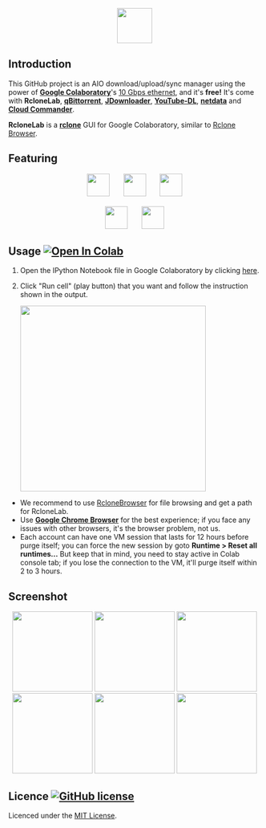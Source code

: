 <p align="center">
  <img height="70" src="https://biplobsd.github.io/RLabClone/img/title_rclonelab.png">
</p>

## Introduction

This GitHub project is an AIO download/upload/sync manager using the power of [**Google Colaboratory**](https://colab.research.google.com)'s [10 Gbps ethernet](https://github.com/MinorMole/RcloneLab/tree/master/VM's%20specification), and it's **free!** It's come with **RcloneLab**, [**qBittorrent**](https://www.qbittorrent.org), [**JDownloader**](http://jdownloader.org/), [**YouTube-DL**](https://youtube-dl.org/), [**netdata**](https://www.netdata.cloud/) and [**Cloud Commander**](https://cloudcmd.io/).

**RcloneLab** is a [**rclone**](https://rclone.org/) GUI for Google Colaboratory, similar to [Rclone Browser](https://github.com/DinCahill/RcloneBrowser).

## Featuring

<p align="center">
  <img height="45" src="https://biplobsd.github.io/RLabClone/img/title_qbittorrent.png">&nbsp;&nbsp;&nbsp;&nbsp;&nbsp;&nbsp;
  <img height="45" src="https://biplobsd.github.io/RLabClone/img/title_jdownloader.png">&nbsp;&nbsp;&nbsp;&nbsp;&nbsp;&nbsp;
  <img height="45" src="https://biplobsd.github.io/RLabClone/img/title_youtube-dl.png"><br><br>
  <img height="45" src="https://biplobsd.github.io/RLabClone/img/title_netdata.png">&nbsp;&nbsp;&nbsp;&nbsp;&nbsp;&nbsp;
  <img height="45" src="https://biplobsd.github.io/RLabClone/img/title_cloud_commander.png">
</p>

## Usage [![Open In Colab](https://colab.research.google.com/assets/colab-badge.svg)](https://colab.research.google.com/github/biplobsd/RLabClone/blob/master/RcloneLab.ipynb)

1. Open the IPython Notebook file in Google Colaboratory by clicking [here](https://colab.research.google.com/github/biplobsd/RLabClone/blob/master/RcloneLab.ipynb).

2. Click "Run cell" (play button) that you want and follow the instruction shown in the output.

    <img width="370" src="https://biplobsd.github.io/RLabClone/docs/01.png">

- We recommend to use [RcloneBrowser](https://github.com/DinCahill/RcloneBrowser) for file browsing and get a path for RcloneLab.
- Use [**Google Chrome Browser**](https://www.google.com/chrome/) for the best experience; if you face any issues with other browsers, it's the browser problem, not us.
- Each account can have one VM session that lasts for 12 hours before purge itself; you can force the new session by goto **Runtime > Reset all runtimes...** But keep that in mind, you need to stay active in Colab console tab; if you lose the connection to the VM, it'll purge itself within 2 to 3 hours.

## Screenshot

<p align="center">
  <img height="160" src="https://biplobsd.github.io/RLabClone/docs/screenshot/rclonelab.png">
  <img height="160" src="https://biplobsd.github.io/RLabClone/docs/screenshot/qbittorrent.png">
  <img height="160" src="https://biplobsd.github.io/RLabClone/docs/screenshot/jdownloader.png"><br>
  <img height="160" src="https://biplobsd.github.io/RLabClone/docs/screenshot/youtube-dl.png">
  <img height="160" src="https://biplobsd.github.io/RLabClone/docs/screenshot/netdata.png">
  <img height="160" src="https://biplobsd.github.io/RLabClone/docs/screenshot/cloud_commander.png">
</p>

## Licence [![GitHub license](https://img.shields.io/github/license/MinorMole/RcloneLab.svg)](https://github.com/MinorMole/RcloneLab/blob/master/LICENSE)

Licenced under the [MIT License](https://github.com/MinorMole/RcloneLab/blob/master/LICENSE).
